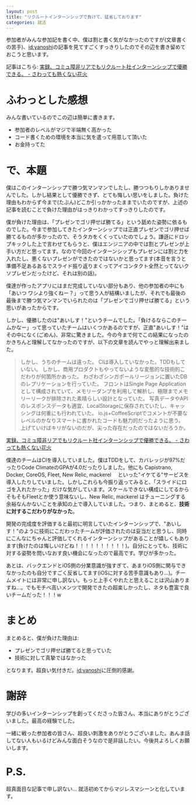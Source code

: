 ```yaml
---
layout: post
title: "リクルートインターンシップで負けて、猛省しております"
categories: 就活
---
```


参加者がみんな参加記を書く中、僕は割と書く気がなかったのですが(文章書くの苦手)、[id:yanoshi](http://profile.hatena.ne.jp/yanoshi/)の記事を見てすごくすっきりしたのでその辺を書き留めておこうと思います。

記事はこちら: [実録、コミュ障非リアでもリクルート社インターンシップで優勝できる。 - さわっても熱くない花火](http://yanoshi.hatenablog.jp/entry/2015/03/02/131319)

# ふわっとした感想

みんな書いているのでこの辺は簡単に書きます。

- 参加者のレベルがマジで半端無く高かった
- コード書くための環境を本当に気を遣って用意して頂いた
- お金持ってた

# で、本題

僕はこのインターンシップで勝つ気マンマンでしたし、勝つつもりしかありませんでした。しかし結果として優勝できず、とても悔しい思いをしました。負けた理由もわからず今まで(たぶん)どこか引っかかったままでいたのですが、上述の記事を読むことで負けた理由がはっきりわかってすっきりしたのです。

僕が負けた理由は、「プレゼンでゴリ押せば勝てる」という舐めた姿勢に依るものでした。今まで参加してきたインターンシップでは正直プレゼンでゴリ押せば勝てるものが多かったので、そうタカをくくっていたのでしょう。謙遜にドロップキックした上で言わせてもらうと、僕はエンジニアの中では割とプレゼンが上手い方だと思ってます。なので今回のインターンシップもプレゼンには割と力を入れたし、悪くないプレゼンができたのではないかと思ってます(本音を言うと準備不足あるあるでスライド振り返りまくってアイコンタクト全然とってないクソプレゼンだったけど、それは別の話)。

僕達が作ったアプリにはまだ完成していない部分もあり、他の参加者の中にも「あいつ ワシより強くねー？」って思う人が結構いましたが、それでも最後の最後まで勝つ気マンマンでいられたのは「プレゼンでゴリ押せば勝てる」という思いがあったからです。

しかし、優勝したのは"あいしす！"というチームでした。「負けるならこのチームかなー」って思っていたチームはいくつかあるのですが、正直"あいしす！"はその中になく(ごめん)、非常に驚きました。今の今まで何でこの結果になったのかきちんと理解してなかったのですが、以下の文章を読んでやっと理解出来ました。

> しかし、うちのチームは違った。
> CIは導入していなかった。TDDもしていない。
> しかし、商用プロダクトもやってないような変態的な技術的こだわりが何箇所かあった。
> わざわざシンガポールリージョンに置いたDBのレプリケーションを行っていた。
> フロントはSingle Page Applicationとして構成されていて、メモリーダンプを利用して解析し、極限までメモリーリークが排除された素晴らしい設計となっていた。
> 写真データやAPIのレスポンスデータも適宜、LocalStorageに保存されていたし、キャッシングは何重にも行われていた。
> io.js+CoffeeScriptでコメントが不要なレベルのかなりスマートに書かれたコードも魅力的だったように思う。
> 上げていけばキリがないのだが、尖った存在だったのではないだろうか。

[実録、コミュ障非リアでもリクルート社インターンシップで優勝できる。 - さわっても熱くない花火](http://yanoshi.hatenablog.jp/entry/2015/03/02/131319#fn-9d72b6fd)

僕達のチームはCIを導入していました。僕はTDDをして、カバレッジが97%だったりCode ClimateのGPAが4.0だったりしました。他にも Capistrano, Docker, CoreOS, Fleet, New Relic, mackerel　 といった"イケてる"サービスを導入したりしていました。しかしこれらも今振り返ってみると、「スライドにロゴを入れたかった」だけな気がしています。スケールできない構成にしてるからそもそもFleetとか使う意味ないし、New Relic, mackerel はチューニングする余裕なんかないことを承知の上で導入していました。つまり、まとめると、__技術に対するこだわりがなかった__。

開発の完成度を評価すると最初に明言していたインターンシップで、"あいしす！"のように技術にこだわったチームが評価されたのは妥当だと思うし、同時にこんなにちゃんと評価してくれるインターンシップがあることが嬉しくもあります(負けたのは悔しいけどね！！！！！！！！！！)。自分にとっても、技術に対する姿勢を問いなおす良い機会になったので最高です。学びが多かった。

あとは、バックエンドとiOS側の分業意識が強すぎて、あまりiOS側に関与できなかったのも自分ですごく反省してます(iOSに対する苦手意識もあり...)。チームメイトには非常に申し訳ない。もっと上手くやれたと思えることは沢山ありますね...。でもモチベ高いメンツで開発できたの超楽しかったし、ネタも豊富で良いチームだった！！！w

# まとめ

まとめると、僕が負けた理由は:

- プレゼンでゴリ押せば勝てると思っていた
- 技術に対して真摯ではなかった

となります。超良い気付きだ。[id:yanoshi](http://profile.hatena.ne.jp/yanoshi/)に圧倒的感謝。

# 謝辞

学びの多いインターンシップを創ってくださった皆さん、本当にありがとうございました。最高の経験でした。

一緒に戦った参加者の皆さん、超良い刺激をありがとうございました。あんま話してない人もいるけどみんな面白そうなので是非話したい。今後共よろしくお願いします。

# P.S.

超真面目な記事で申し訳ない... 就活初めてからマジレスマシーンと化しています。
